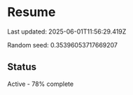 # Resume

Last updated: 2025-06-01T11:56:29.419Z

Random seed: 0.35396053717669207

## Status

Active - 78% complete